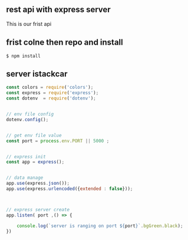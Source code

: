 ## rest api with express server

This is our frist api

## frist colne then repo and install

```console
$ npm install
```

## server istackcar

```js
const colors = require('colors');
const express = require('express');
const dotenv  = require('dotenv');


// env file config
dotenv.config();


// get env file value
const port = process.env.PORT || 5000 ; 


// express init
const app = express();


// data manage 
app.use(express.json());
app.use(express.urlencoded({extended : false}));



// express server create 
app.listen( port ,() => {

    console.log(`server is ranging on port ${port}`.bgGreen.black);
})
```


